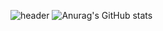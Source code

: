 ![header](https://capsule-render.vercel.app/api?text=TaehanLee&animation=blink)
![Anurag's GitHub stats](https://github-readme-stats.vercel.app/api?username=TaehanLee07&show_icons=true&theme=Gradient)
